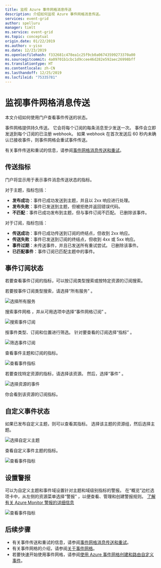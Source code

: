 ```yaml
---
title: 监视 Azure 事件网格消息传送
description: 介绍如何监视 Azure 事件网格消息传送。
services: event-grid
author: spelluru
manager: timlt
ms.service: event-grid
ms.topic: conceptual
origin.date: 01/22/2019
ms.author: v-yiso
ms.date: 12/23/2019
ms.openlocfilehash: f332681c478ea1c25f9cb0a06743599273370a00
ms.sourcegitcommit: 4a09701b1cbc1d9ccee46d282e592aec26998bff
ms.translationtype: HT
ms.contentlocale: zh-CN
ms.lasthandoff: 12/25/2019
ms.locfileid: "75335781"
---
```

# <a name="monitor-event-grid-message-delivery"></a>监视事件网格消息传送 

本文介绍如何使用门户查看事件传送的状态。

事件网格提供持久传送。 它会将每个订阅的每条消息至少发送一次。 事件会立即发送到每个订阅的已注册 webhook。 如果 webhook 在首次发送后 60 秒内未确认已接收事件，则事件网格会重试事件传送。

有关事件传送和重试的信息，请参阅[事件网格消息传送和重试](delivery-and-retry.md)。

## <a name="delivery-metrics"></a>传送指标

门户将显示用于表示事件消息传送状态的指标。

对于主题，指标包括：

* **发布成功**：事件已成功发送到主题，并且以 2xx 响应进行处理。
* **发布失败**：事件已发送到主题，但被拒绝并返回错误代码。
* **不匹配**：事件已成功发布到主题，但与事件订阅不匹配。 已删除该事件。

对于订阅，指标包括：

* **传送成功**：事件已成功传送到订阅的终结点，但收到 2xx 响应。
* **传送失败**：事件已发送到订阅的终结点，但收到 4xx 或 5xx 响应。
* **事件过期**：未传送事件，并且已发送所有重试尝试。 已删除该事件。
* **已匹配事件**：事件订阅已匹配主题中的事件。

## <a name="event-subscription-status"></a>事件订阅状态

若要查看事件订阅的指标，可以按订阅类型搜索或按特定资源的订阅搜索。

若要按事件订阅类型搜索，请选择“所有服务”  。

![选择所有服务](./media/monitor-event-delivery/all-services.png)

搜索事件网格  ，并从可用选项中选择“事件网格订阅”  。

![搜索事件订阅](./media/monitor-event-delivery/search-and-select.png)

按事件类型、订阅和位置进行筛选。 针对要查看的订阅选择“指标”  。

![筛选事件订阅](./media/monitor-event-delivery/filter-events.png)

查看事件主题和订阅的指标。

![查看事件指标](./media/monitor-event-delivery/subscription-metrics.png)

若要查找特定资源的指标，请选择该资源。 然后，选择“事件”  。

![选择资源的事件](./media/monitor-event-delivery/select-events.png)

你会看到该资源的订阅指标。

## <a name="custom-event-status"></a>自定义事件状态

如果已发布自定义主题，则可以查看其指标。 选择该主题的资源组，然后选择主题。

![选择自定义主题](./media/monitor-event-delivery/select-custom-topic.png)

查看自定义事件主题的指标。

![查看事件指标](./media/monitor-event-delivery/custom-topic-metrics.png)

## <a name="set-alerts"></a>设置警报

可以为自定义主题和事件域设置针对主题和域级别指标的警报。 在“概览”边栏选项卡中，从左侧的资源菜单选择“警报”  ，以便查看、管理和创建警报规则。 [了解有关 Azure Monitor 警报的详细信息](../azure-monitor/platform/alerts-overview.md)

![查看事件指标](./media/monitor-event-delivery/select-alerts.png)

## <a name="next-steps"></a>后续步骤

* 有关事件传送和重试的信息，请参阅[事件网格消息传送和重试](delivery-and-retry.md)。
* 有关事件网格的介绍，请参阅[关于事件网格](overview.md)。
* 若要快速开始使用事件网格，请参阅[使用 Azure 事件网格创建和路由自定义事件](custom-event-quickstart.md)。

